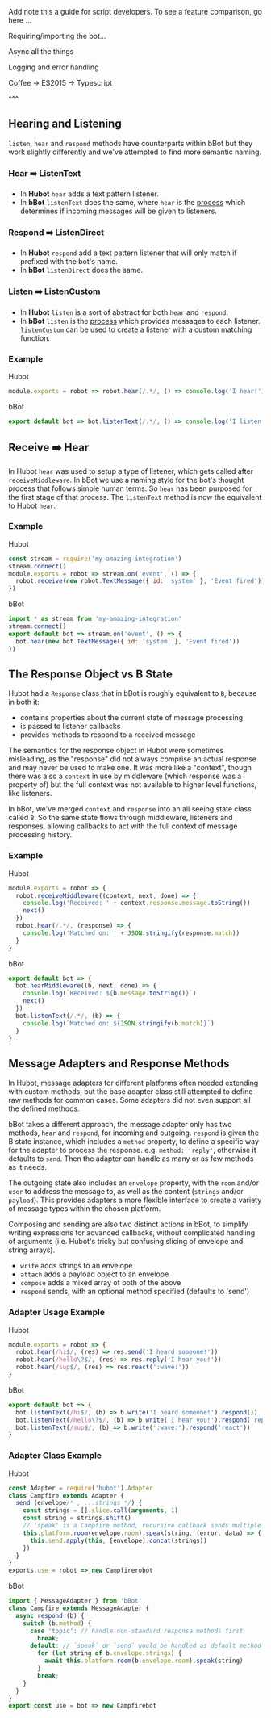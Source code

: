 [thought]: ./ThoughtProcess.md

Add note this a guide for script developers. To see a feature comparison, go here ... <LINK TO ENGINEERING SECTION>

Requiring/importing the bot...

Async all the things

Logging and error handling

Coffee -> ES2015 -> Typescript

^^^

## Hearing and Listening

`listen`, `hear` and `respond` methods have counterparts within bBot but they
work slightly differently and we've attempted to find more semantic naming.

### Hear ➡️ ListenText
- In **Hubot** `hear` adds a text pattern listener.
- In **bBot** `listenText` does the same, where `hear` is the [process][thought]
  which determines if incoming messages will be given to listeners.

### Respond ➡️ ListenDirect
- In **Hubot** `respond` add a text pattern listener that will only match if
  prefixed with the bot's name.
- In **bBot** `listenDirect` does the same.

### Listen ➡️ ListenCustom
- In **Hubot** `listen` is a sort of abstract for both `hear` and `respond`.
- In **bBot** `listen` is the [process][thought] which provides messages to each
listener. `listenCustom` can be used to create a listener with a custom matching
function.

### Example

Hubot
```js
module.exports = robot => robot.hear(/.*/, () => console.log('I hear!'))
```

bBot
```js
export default bot => bot.listenText(/.*/, () => console.log('I listen!'))
```

## Receive ➡️ Hear

In Hubot `hear` was used to setup a type of listener, which gets called after
`receiveMiddleware`. In bBot we use a naming style for the bot's thought process
that follows simple human terms. So `hear` has been purposed for the first stage
of that process. The `listenText` method is now the equivalent to Hubot `hear`.

### Example

Hubot
```js
const stream = require('my-amazing-integration')
stream.connect()
module.exports = robot => stream.on('event', () => {
  robot.receive(new robot.TextMessage({ id: 'system' }, 'Event fired'))
})
```

bBot
```js
import * as stream from 'my-amazing-integration'
stream.connect()
export default bot => stream.on('event', () => {
  bot.hear(new bot.TextMessage({ id: 'system' }, 'Event fired'))
})
```

## The Response Object vs B State

Hubot had a `Response` class that in bBot is roughly equivalent to `B`, because
in both it:
- contains properties about the current state of message processing
- is passed to listener callbacks
- provides methods to respond to a received message

The semantics for the response object in Hubot were sometimes misleading, as the
"response" did not always comprise an actual response and may never be used to
make one. It was more like a "context", though there was also a `context` in use
by middleware (which response was a property of) but the full context was not
available to higher level functions, like listeners.

In bBot, we've merged `context` and `response` into an all seeing state class
called `B`. So the same state flows through middleware, listeners and responses,
allowing callbacks to act with the full context of message processing history.

### Example

Hubot
```js
module.exports = robot => {
  robot.receiveMiddleware((context, next, done) => {
    console.log('Received: ' + context.response.message.toString())
    next()
  })
  robot.hear(/.*/, (response) => {
    console.log('Matched on: ' + JSON.stringify(response.match))
  }
}
```

bBot
```js
export default bot => {
  bot.hearMiddleware((b, next, done) => {
    console.log(`Received: ${b.message.toString()}`)
    next()
  })
  bot.listenText(/.*/, (b) => {
    console.log(`Matched on: ${JSON.stringify(b.match)}`)
  }
}
```

## Message Adapters and Response Methods

In Hubot, message adapters for different platforms often needed extending with
custom methods, but the base adapter class still attempted to define raw methods
for common cases. Some adapters did not even support all the defined methods.

bBot takes a different approach, the message adapter only has two methods,
`hear` and `respond`, for incoming and outgoing. `respond` is given the B state
instance, which includes a `method` property, to define a specific way for the
adapter to process the response. e.g. `method: 'reply'`, otherwise it defaults
to `send`. Then the adapter can handle as many or as few methods as it needs.

The outgoing state also includes an `envelope` property, with the  `room` and/or
`user` to address the message to, as well as the content (`strings` and/or
`payload`). This provides adapters a more flexible interface to create a variety
of message types within the chosen platform.

Composing and sending are also two distinct actions in bBot, to simplify writing
expressions for advanced callbacks, without complicated handling of arguments
(i.e. Hubot's tricky but confusing slicing of envelope and string arrays).
- `write` adds strings to an envelope
- `attach` adds a payload object to an envelope
- `compose` adds a mixed array of both of the above
- `respond` sends, with an optional method specified (defaults to 'send')

### Adapter Usage Example

Hubot
```js
module.exports = robot => {
  robot.hear(/hi$/, (res) => res.send('I heard someone!'))
  robot.hear(/hello\?$/, (res) => res.reply('I hear you!'))
  robot.hear(/sup$/, (res) => res.react(':wave:'))
}
```

bBot
```js
export default bot => {
  bot.listenText(/hi$/, (b) => b.write('I heard someone!').respond())
  bot.listenText(/hello\?$/, (b) => b.write('I hear you!').respond('reply'))
  bot.listenText(/sup$/, (b) => b.write(':wave:').respond('react'))
}
```

### Adapter Class Example

Hubot
```js
const Adapter = require('hubot').Adapter
class Campfire extends Adapter {
  send (envelope/* , ...strings */) {
    const strings = [].slice.call(arguments, 1)
    const string = strings.shift()
    // 'speak' is a Campfire method, recursive callback sends multiple strings
    this.platform.room(envelope.room).speak(string, (error, data) => {
      this.send.apply(this, [envelope].concat(strings))
    })
  }
}
exports.use = robot => new Campfirerobot
```

bBot
```js
import { MessageAdapter } from 'bBot'
class Campfire extends MessageAdapter {
  async respond (b) {
    switch (b.method) {
      case 'topic': // handle non-standard response methods first
        break;
      default: // `speak` or `send` would be handled as default method
        for (let string of b.envelope.strings) {
          await this.platform.room(b.envelope.room).speak(string)
        }
        break;
    }
  }
}
export const use = bot => new Campfirebot
```
